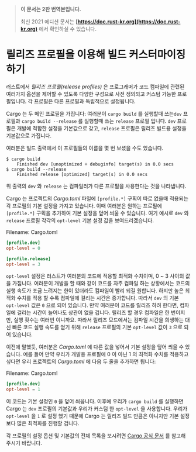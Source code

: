 > **이 문서는 2판 번역본입니다.**
>
> 최신 2021 에디션 문서는 **[https://doc.rust-kr.org](https://doc.rust-kr.org)** 에서 확인하실 수 있습니다.

# 릴리즈 프로필을 이용해 빌드 커스터마이징하기

러스트에서 *릴리즈 프로필(release profiles)* 은 프로그래머가
코드 컴파일에 관련된 여러가지 옵션을 제어할 수 있도록
다양한 구성으로 사전 정의되고 커스텀 가능한 프로필입니다.
각 프로필은 다른 프로필과 독립적으로 설정됩니다.

Cargo 는 두 메인 프로필을 가집니다: 여러분이 `cargo build` 를 실행할때
쓰는`dev` 프로필과 `cargo build --release` 를 실행할때 쓰는 `release` 프로필
입니다. `dev` 프로필은 개발에 적합한 설정을 기본값으로 갖고, `release`
프로필은 릴리즈 빌드용 설정을 기본값으로 가집니다.

여러분은 빌드 출력에서 이 프로필들의 이름을 몇 번 보셨을 수도 있습니다.

```text
$ cargo build
    Finished dev [unoptimized + debuginfo] target(s) in 0.0 secs
$ cargo build --release
    Finished release [optimized] target(s) in 0.0 secs
```

위 출력의 `dev` 와 `release` 는 컴파일러가 다른 프로필을 사용한다는 것을
나타냅니다.

Cargo 는 프로젝트의 *Cargo.toml* 파일에 `[profile.*]` 구획이 따로 없을때
적용되는 각 프로필의 기본 설정을 가지고 있습니다. 이때 여러분은 원하는
프로필에 `[profile.*]` 구획을 추가하여 기본 설정을 덮어 씌울 수 있습니다.
여기 예시로 `dev` 와 `release` 프로필 각각의 `opt-level` 기본 설정 값을
보여드리겠습니다.

<span class="filename">Filename: Cargo.toml</span>

```toml
[profile.dev]
opt-level = 0

[profile.release]
opt-level = 3
```

`opt-level` 설정은 러스트가 여러분의 코드에 적용할 최적화 수치이며, 0 ~ 3
사이의 값을 가집니다. 여러분이 개발을 할 때와 같이 코드를 자주 컴파일 하는
상황에서는 코드의 실행 속도가 조금 느려지는 한이 있더라도 컴파일이 빨리 되길
원합니다. 하지만 높은 최적화 수치를 적용 할 수록 컴파일에 걸리는 시간은
증가합니다. 따라서 `dev` 의 기본 `opt-level` 값은 `0` 으로 되어 있습니다.
만약 여러분이 코드를 릴리즈 하려 한다면, 컴파일에 걸리는 시간이 늘어나도
상관이 없을 겁니다. 릴리즈 할 경우 컴파일은 한 번이지만, 실행 횟수는 여러번
이니까요. 따라서 릴리즈 모드에서는 컴파일 시간을 희생하는 대신 빠른 코드 실행 속도를
얻기 위해 `release` 프로필의 기본 `opt-level` 값이 `3` 으로 되어 있습니다.

이전에 말했듯, 여러분은 *Cargo.toml* 에 다른 값을 넣어서 기본 설정을 덮어
씌울 수 있습니다. 예를 들어 만약 우리가 개발용 프로필에 0 이 아닌 1 의 최적화
수치를 적용하고 싶다면 우리 프로젝트의 *Cargo.toml* 에 다음 두 줄을 추가하면
됩니다:

<span class="filename">Filename: Cargo.toml</span>

```toml
[profile.dev]
opt-level = 1
```

이 코드는 기본 설정인 `0` 을 덮어 씌웁니다. 이후에 우리가 `cargo build` 를
실행하면 Cargo 는 `dev` 프로필의 기본값과 우리가 커스텀 한 `opt-level` 을
사용합니다. 우리가 `opt-level` 을 `1` 로 설정 했기 때문에 Cargo 는 릴리즈
빌드 만큼은 아니지만 기본 설정 보다 많은 최적화를 진행할 겁니다.

각 프로필의 설정 옵션 및 기본값의 전체 목록을 보시려면
[Cargo 공식 문서](https://doc.rust-lang.org/cargo/) 를 참고해 주시기 바랍니다.
